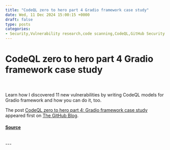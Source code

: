 ```yaml
---
title: "CodeQL zero to hero part 4 Gradio framework case study"
date: Wed, 11 Dec 2024 15:00:15 +0000
draft: false
type: posts
categories: 
- Security,Vulnerability research,code scanning,CodeQL,GitHub Security Lab
---
```

# CodeQL zero to hero part 4 Gradio framework case study

<br/>

<br/>
Learn how I discovered 11 new vulnerabilities by writing CodeQL models for Gradio framework and how you can do it, too.

The post [CodeQL zero to hero part 4: Gradio framework case study](https://github.blog/security/vulnerability-research/codeql-zero-to-hero-part-4-gradio-framework-case-study/) appeared first on [The GitHub Blog](https://github.blog).

#### [Source](https://github.blog/security/vulnerability-research/codeql-zero-to-hero-part-4-gradio-framework-case-study/)

<br/>
---
